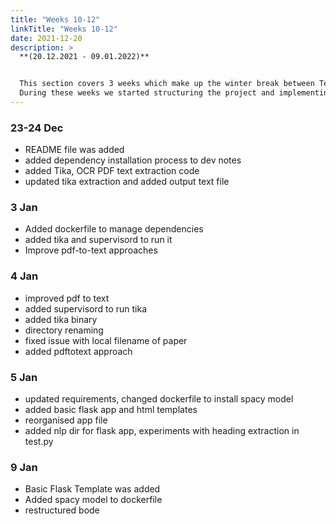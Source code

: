 ```yaml
---
title: "Weeks 10-12"
linkTitle: "Weeks 10-12"
date: 2021-12-20
description: >
  **(20.12.2021 - 09.01.2022)**


  This section covers 3 weeks which make up the winter break between Term 1 and Term 2.
  During these weeks we started structuring the project and implementing its key features, so that it is ready for industry showcase.
---
```


### 23-24 Dec
* README file was added
* added dependency installation process to dev notes
* added Tika, OCR PDF text extraction code
* updated tika extraction and added output text file

### 3 Jan
* Added dockerfile to manage dependencies
* added tika and supervisord to run it
* Improve pdf-to-text approaches

### 4 Jan
* improved pdf to text
* added supervisord to run tika
* added tika binary
* directory renaming
* fixed issue with local filename of paper
* added pdftotext approach

### 5 Jan
* updated requirements, changed dockerfile to install spacy model
* added basic flask app and html templates
* reorganised app file
* added nlp dir for flask app, experiments with heading extraction in test.py

### 9 Jan
* Basic Flask Template was added
* Added spacy model to dockerfile
* restructured bode




